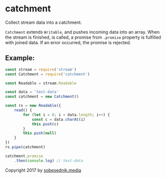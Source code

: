 # catchment

Collect stream data into a catchment.

`Catchment` extends `Writable`, and pushes incoming data into an array. When the stream is finished,
is called, a promise from `.promise` property is fulfilled with joined data. If an error occurred,
the promise is rejected.

## Example:

```js
const stream = require('stream')
const Catchment = require('catchment')

const Readable = stream.Readable

const data = 'test-data'
const catchment = new Catchment()

const rs = new Readable({
    read() {
        for (let i = 0; i < data.length; i++) {
            const c = data.charAt(i)
            this.push(c)
        }
        this.push(null)
    }
})
rs.pipe(catchment)

catchment.promise
    .then(console.log) // test-data
```

Copyright 2017 by
[sobesednik.media](https://sobesednik.media)
